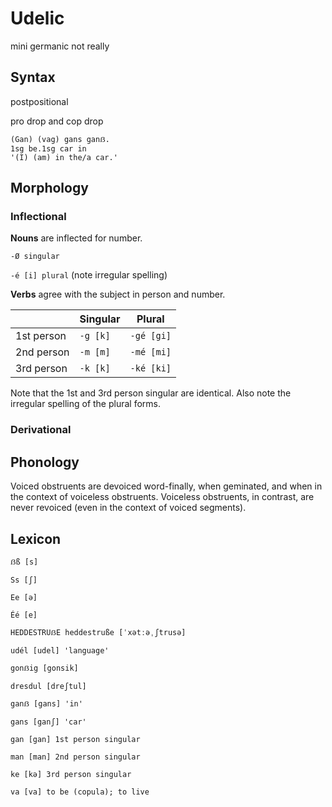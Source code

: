 # Udelic

mini germanic not really

## Syntax

postpositional

pro drop and cop drop

```
(Gan) (vag) gans ganẞ.
1sg be.1sg car in
'(I) (am) in the/a car.'
```

## Morphology

### Inflectional

**Nouns** are inflected for number.

`-Ø singular`

`-é [i] plural` (note irregular spelling)

**Verbs** agree with the subject in person and number.

|            | Singular | Plural     |
|------------|----------|------------|
| 1st person | `-g [k]` | `-gé [gi]` |
| 2nd person | `-m [m]` | `-mé [mi]` |
| 3rd person | `-k [k]` | `-ké [ki]` |

Note that the 1st and 3rd person singular are identical. Also note the irregular spelling of the plural forms.

### Derivational

## Phonology

Voiced obstruents are devoiced word-finally, when geminated, and when in the context of voiceless obstruents. Voiceless obstruents, in contrast, are never revoiced (even in the context of voiced segments).

## Lexicon

`ẞß [s]`

`Ss [ʃ]`

`Ee [ə]`

`Éé [e]`

`HEDDESTRUẞE heddestruße [ˈxətːəˌʃtrusə]`

`udél [udel] 'language'`

`gonẞig [gonsik]`

`dresdul [dreʃtul]`

`ganẞ [gans] 'in'`

`gans [ganʃ] 'car'`

`gan [gan] 1st person singular`

`man [man] 2nd person singular`

`ke [kə] 3rd person singular`

`va [va] to be (copula); to live`
